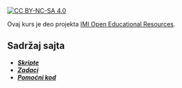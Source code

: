 [![CC BY-NC-SA 4.0][cc-by-nc-sa-shield]][cc-by-nc-sa]

Ovaj kurs je deo projekta [IMI Open Educational Resources](https://imioer.github.io).

## Sadržaj sajta

- [_**Skripte**_](./skripte)
- [_**Zadaci**_](./zadaci)
- [_**Pomoćni kod**_](./pomocni-kod)


[cc-by-nc-sa]: http://creativecommons.org/licenses/by-nc-sa/4.0/
[cc-by-nc-sa-shield]: https://img.shields.io/badge/License-CC%20BY--NC--SA%204.0-lightgrey.svg